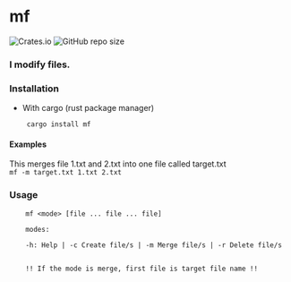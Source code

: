 # mf 
    
![Crates.io](https://img.shields.io/crates/d/mf?style=flat-square) ![GitHub repo size](https://img.shields.io/github/repo-size/clientcrash/mf?style=flat-square)
### I modify files.

### Installation

 - With cargo (rust package manager)  
        
        cargo install mf

#### Examples
This merges file 1.txt and 2.txt into one file called target.txt    
       ` mf -m target.txt 1.txt 2.txt `

### Usage



        mf <mode> [file ... file ... file]

        modes:

        -h: Help | -c Create file/s | -m Merge file/s | -r Delete file/s

        
        !! If the mode is merge, first file is target file name !!


